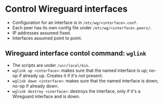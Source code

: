 # Control Wireguard interfaces

* Configuration for an interface is in `/etc/wg/<interface>.conf`.
* Each peer has its own config file under `/etc/wg/<interface>.peers/`.
* IP addresses assumed fixed.
* Interfaces assumed point to point.

## Wireguard interface contol command: `wglink`

* The scripts are under `/usr/local/bin`.
* `wglink up <interface>`: makes sure that the named interface is up; no-op if already up. Creates it if it's not present.
* `wglink down <interface>`: makes sure that the named interface is down; no-op if already down.
* `wglink destroy <inerface>`: destroys the interface, only if it's a Wireguard interface and is down.
